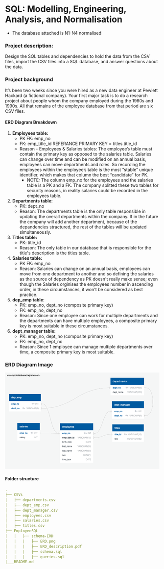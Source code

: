 # SQL: Modelling, Engineering, Analysis, and Normalisation 
* The database attached is N1-N4 normalised
### Project description:
Design the SQL tables and dependencies to hold the data from the CSV files, import the CSV files into a SQL database, and answer questions about the data.
### Project background
It’s been two weeks since you were hired as a new data engineer at Pewlett Hackard (a fictional company). Your first major task is to do a research project about people whom the company employed during the 1980s and 1990s. All that remains of the employee database from that period are six CSV files.

#### ERD Diagram Breakdown
1. **Employees table:**
    - PK FK: emp_no
    - FK: emp_title_id REFERANCE PRIMARY KEY = titles.title_id
    - Reason - Employees & Salaries tables: The employee’s table must contain the primary key as opposed to the salaries table. Salaries can change over time and can be modified on an annual basis, employees can move departments and roles. So recording the employees within the employee’s table is the most “stable” unique identifier, which makes that column the best “candidate” for PK.
        - NOTE: The column emp_no for the employees and the salaries table is a PK and a FK. The company splitted these two tables for security reasons, in reality salaries could be recorded in the employees table. 
2. **Departments table:**
    - PK: dept_no
    - Reason: The departments table is the only table responsible in updating the overall departments within the company. If in the future the company will add another department, because of the depandencies stractured, the rest of the tables will be updated simultaneously.
3. **Titles table:** 
    - PK: title_id
    - Reason: The only table in our database that is responsible for the title's description is the titles table. 
4. **Salaries table:**
    - PK FK: emp_no
    - Reason: Salaries can change on an annual basis, employees can move from one department to another and so defining the salaries as the source of dependency as PK doesn't really make sense; even though the Salaries orginises the employees number in ascending order, in these circumstances, it won't be considered as best practice.
5. **dep_emp table:** 
    - PK: emp_no, dept_no (composite primary key)
    - FK: emp_no, dept_no
    - Reason: Since one employee can work for multiple departments and the departments can have multiple employees, a composite primary key is most suitable in these circumstances.
6. **dept_manager table:** 
    - PK: emp_no, dept_no (composite primary key)
    - FK: emp_no, dept_no
    - Reason: Since 1 employee can manage multiple departments over time, a composite primary key is most suitable.
### ERD Diagram Image
![ERD_diagram](https://github.com/Kokolipa/sql-challenge/blob/sql_main/EmployeeSQL/schema-ERD/ERD.png)
#### Folder structure
``` yml
.
├── CSVs
│   ├── departments.csv                      
│   ├── dept_emp.csv   
│   ├── dept_manager.csv    
│   ├── employees.csv  
│   ├── salaries.csv   
│   ├── titles.csv    
├── EmployeeSQL
│   |   ├── schema-ERD
│   |   |   ├── ERD.png
│   |   |   ├── ERD_description.pdf
│   |   |   ├── schema.sql 
│   |   |   ├── queries.sql               
|___README.md
``` 
